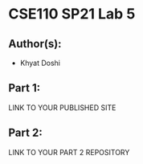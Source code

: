 # CSE110 SP21 Lab 5

## Author(s):
- Khyat Doshi

## Part 1:

LINK TO YOUR PUBLISHED SITE

## Part 2:

LINK TO YOUR PART 2 REPOSITORY
